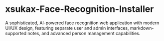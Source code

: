 # xsukax-Face-Recognition-Installer
A sophisticated, AI-powered face recognition web application with modern UI/UX design, featuring separate user and admin interfaces, markdown-supported notes, and advanced person management capabilities.
